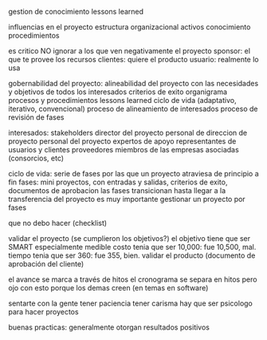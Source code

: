 gestion de conocimiento
lessons learned

influencias en el proyecto
	estructura organizacional
	activos
		conocimiento
		procedimientos

es critico NO ignorar a los que ven negativamente el proyecto
sponsor: el que te provee los recursos
clientes: quiere el producto
usuario: realmente lo usa

gobernabilidad del proyecto: alineabilidad del proyecto con las necesidades y objetivos de todos los interesados
	criterios de exito
	organigrama
	procesos y procedimientos
	lessons learned
	ciclo de vida (adaptativo, iterativo, convencional)
	proceso de alineamiento de interesados
	proceso de revisión de fases

interesados: stakeholders
	director del proyecto
	personal de direccion de proyecto
	personal del proyecto
	expertos de apoyo
	representantes de usuarios y clientes
	proveedores
	miembros de las empresas asociadas (consorcios, etc)

ciclo de vida: serie de fases por las que un proyecto atraviesa de principio a fin
	fases: mini proyectos, con entradas y salidas, criterios de exito, documentos de aprobacion
	las fases transicionan hasta llegar a la transferencia del proyecto
	es muy importante gestionar un proyecto por fases

que no debo hacer (checklist)

validar el proyecto (se cumplieron los objetivos?)
	el objetivo tiene que ser SMART
	especialmente medible
		costo tenia que ser 10,000: fue 10,500, mal.
		tiempo tenia que ser 360: fue 355, bien.
validar el producto (documento de aprobación del cliente)

el avance se marca a través de hitos
el cronograma se separa en hitos
	pero ojo con esto porque los demas creen (en temas en software)

sentarte con la gente
tener paciencia
tener carisma
hay que ser psicologo para hacer proyectos

buenas practicas: generalmente otorgan resultados positivos
